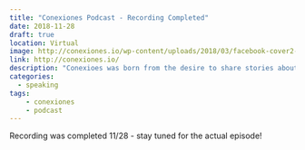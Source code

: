 ```yaml
---
title: "Conexiones Podcast - Recording Completed"
date: 2018-11-28
draft: true
location: Virtual
image: http://conexiones.io/wp-content/uploads/2018/03/facebook-cover2-1.jpg
link: http://conexiones.io/
description: "Conexioes was born from the desire to share stories about Latinos in technology and science through podcasts. Recorded 11/28."
categories:
  - speaking
tags:
	- conexiones
	- podcast
---
```


Recording was completed 11/28 - stay tuned for the actual episode!